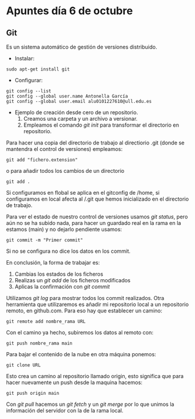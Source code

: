 # Apuntes día 6 de octubre

## Git

Es un sistema automático de gestión de versiones distribuido.

* Instalar:

`sudo apt-get install git`

* Configurar:

```git
git config --list
git config --global user.name Antonella García
git config --global user.email alu0101227610@ull.edu.es
```

* Ejemplo de creación desde cero de un repositorio.
  1. Creamos una carpeta y un archivo a versionar.
  2. Empleamos el comando _git init_ para transformar el directorio en repositorio.

Para hacer una copia del directorio de trabajo al directiorio .git (donde se mantendra el control de versiones) empleamos:

`git add "fichero.extension"`

o para añadir todos los cambios de un directorio

`git add .`

Si configuramos en flobal se aplica en el gitconfig de /home, si configuramos en local afecta al /.git que hemos inicializado en el directorio de trabajo.

Para ver el estado de nuestro control de versiones usamos _git status_, pero aún no se ha subido nada, para hacer un guardado real en la rama en la estamos (main) y no dejarlo pendiente usamos:

`git commit -m "Primer commit"`

Si no se configura no dice los datos en los commit.

En conclusión, la forma de trabajar es:

1. Cambias los estados de los ficheros
2. Realizas un _git add_ de los ficheros modificados
3. Aplicas la confirmación con _git commit_

Utilizamos _git log_ para mostrar todos los commit realizados. Otra herramienta que utilizaremos es añadir mi repositorio local a un repositorio remoto, en github.com. Para eso hay que establecer un camino:

`git remote add nombre_rama URL`

Con el camino ya hecho, subiremos los datos al remoto con:

`git push nombre_rama main`

Para bajar el contenido de la nube en otra máquina ponemos:

`git clone URL`

Esto crea un camino al repositorio llamado origin, esto significa que para hacer nuevamente un push desde la maquina hacemos:

`git push origin main`

Con _git pull_ hacemos un _git fetch_ y un _git merge_ por lo que unimos la información del servidor con la de la rama local.